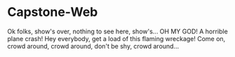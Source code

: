 # Capstone-Web
Ok folks, show's over, nothing to see here, show's...
OH MY GOD!
A horrible plane crash!
Hey everybody, get a load of this flaming wreckage!
Come on, crowd around, crowd around, don't be shy, crowd around...
